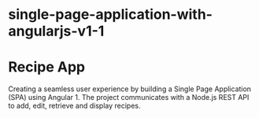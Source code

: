 # single-page-application-with-angularjs-v1-1
# Recipe App

Creating a seamless user experience by building a Single Page Application (SPA) using Angular 1. The project communicates with a Node.js REST API to add, edit, retrieve and display recipes.
